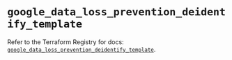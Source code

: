 # `google_data_loss_prevention_deidentify_template`

Refer to the Terraform Registry for docs: [`google_data_loss_prevention_deidentify_template`](https://registry.terraform.io/providers/hashicorp/google-beta/6.17.0/docs/resources/google_data_loss_prevention_deidentify_template).
